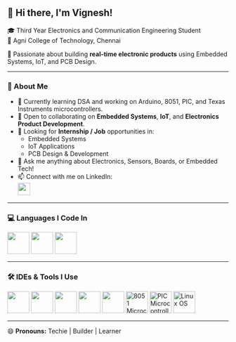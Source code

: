 ## 👋 Hi there, I'm Vignesh!

🎓 Third Year Electronics and Communication Engineering Student  
🏫 Agni College of Technology, Chennai

🔧 Passionate about building **real-time electronic products** using Embedded Systems, IoT, and PCB Design.

---

### 🚀 About Me
- 🌱 Currently learning DSA and working on Arduino, 8051, PIC, and Texas Instruments microcontrollers.
- 🤝 Open to collaborating on **Embedded Systems**, **IoT**, and **Electronics Product Development**.
- 💼 Looking for **Internship / Job** opportunities in:
  - Embedded Systems  
  - IoT Applications  
  - PCB Design & Development
- 💬 Ask me anything about Electronics, Sensors, Boards, or Embedded Tech!
- 📫 Connect with me on LinkedIn:  
  [<img src="https://img.icons8.com/fluency/48/linkedin.png" height="28"/>](https://www.linkedin.com/in/vignesh-sugunathan-50320926a)

---

### 💻 Languages I Code In
<img height="50" width="50" src="https://img.icons8.com/color/48/000000/c-programming.png" />
<img height="50" width="50" src="https://img.icons8.com/color/48/000000/c-plus-plus-logo.png" />
<img height="50" width="50" src="https://img.icons8.com/color/48/000000/python.png" />

---

### 🛠️ IDEs & Tools I Use
<img height="50" width="50" src="https://img.icons8.com/color/48/000000/visual-studio-code-2019.png"/>
<img height="50" width="50" src="https://img.icons8.com/color/48/000000/pycharm.png"/>
<img height="50" width="50" src="https://img.icons8.com/color/48/000000/git.png"/>
<img height="50" width="50" src="https://img.icons8.com/fluency/48/arduino.png"/>
<img height="50" width="50" src="https://img.icons8.com/color/48/raspberry-pi.png"/>
<img height="50" width="50" src="https://img.icons8.com/external-flat-icons-inmotus-design/67/external-8051-electronic-devices-flat-icons-inmotus-design.png" title="8051 Microcontroller"/>
<img height="50" width="50" src="https://img.icons8.com/external-outline-juicy-fish/60/external-chip-electronics-outline-outline-juicy-fish.png" title="PIC Microcontroller"/>
<img height="50" width="50" src="https://img.icons8.com/color/48/linux.png" title="Linux OS"/>

---

😄 **Pronouns:** Techie | Builder | Learner  
